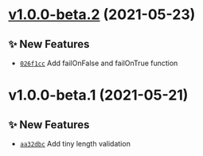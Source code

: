 # [v1.0.0-beta.2](https://github.com/TomokiMiyauci/is-valid/compare/v1.0.0-beta.1...v1.0.0-beta.2) (2021-05-23)

## ✨ New Features
- [`026f1cc`](https://github.com/TomokiMiyauci/is-valid/commit/026f1cc)   Add failOnFalse and failOnTrue function

# v1.0.0-beta.1 (2021-05-21)

## ✨ New Features
- [`aa32dbc`](https://github.com/TomokiMiyauci/is-valid/commit/aa32dbc)   Add tiny length validation
